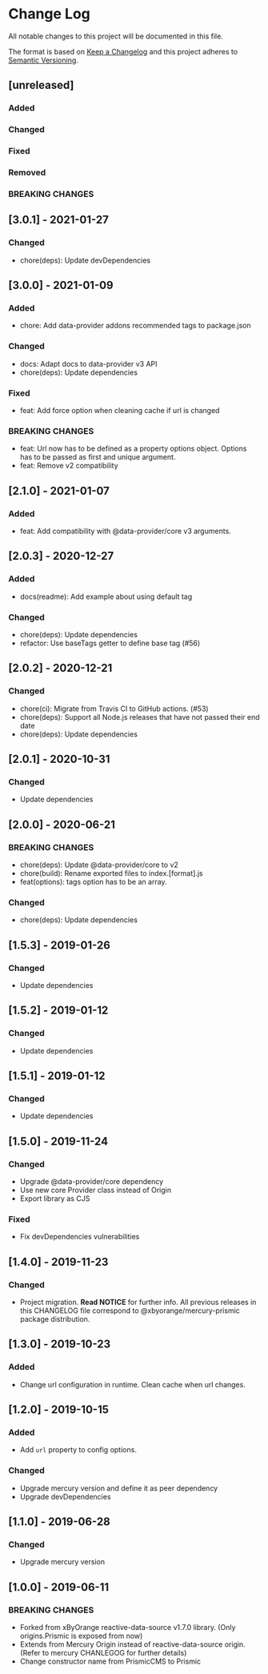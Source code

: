# Change Log
All notable changes to this project will be documented in this file.

The format is based on [Keep a Changelog](http://keepachangelog.com/)
and this project adheres to [Semantic Versioning](http://semver.org/).

## [unreleased]
### Added
### Changed
### Fixed
### Removed
### BREAKING CHANGES

## [3.0.1] - 2021-01-27
### Changed
- chore(deps): Update devDependencies

## [3.0.0] - 2021-01-09

### Added
- chore: Add data-provider addons recommended tags to package.json

### Changed
- docs: Adapt docs to data-provider v3 API
- chore(deps): Update dependencies

### Fixed
- feat: Add force option when cleaning cache if url is changed

### BREAKING CHANGES
- feat: Url now has to be defined as a property options object. Options has to be passed as first and unique argument.
- feat: Remove v2 compatibility

## [2.1.0] - 2021-01-07

### Added
- feat: Add compatibility with @data-provider/core v3 arguments.

## [2.0.3] - 2020-12-27

### Added
- docs(readme): Add example about using default tag

### Changed
- chore(deps): Update dependencies
- refactor: Use baseTags getter to define base tag (#56)

## [2.0.2] - 2020-12-21

### Changed
- chore(ci): Migrate from Travis CI to GitHub actions. (#53)
- chore(deps): Support all Node.js releases that have not passed their end date
- chore(deps): Update dependencies

## [2.0.1] - 2020-10-31
### Changed
- Update dependencies

## [2.0.0] - 2020-06-21

### BREAKING CHANGES
- chore(deps): Update @data-provider/core to v2
- chore(build): Rename exported files to index.[format].js
- feat(options): tags option has to be an array.

### Changed
- chore(deps): Update dependencies

## [1.5.3] - 2019-01-26
### Changed
- Update dependencies

## [1.5.2] - 2019-01-12
### Changed
- Update dependencies

## [1.5.1] - 2019-01-12
### Changed
- Update dependencies

## [1.5.0] - 2019-11-24
### Changed
- Upgrade @data-provider/core dependency
- Use new core Provider class instead of Origin
- Export library as CJS

### Fixed
- Fix devDependencies vulnerabilities

## [1.4.0] - 2019-11-23
### Changed
- Project migration. __Read NOTICE__ for further info. All previous releases in this CHANGELOG file correspond to @xbyorange/mercury-prismic package distribution.

## [1.3.0] - 2019-10-23
### Added
- Change url configuration in runtime. Clean cache when url changes.

## [1.2.0] - 2019-10-15
### Added
- Add `url` property to config options.

### Changed
- Upgrade mercury version and define it as peer dependency
- Upgrade devDependencies

## [1.1.0] - 2019-06-28
### Changed
- Upgrade mercury version

## [1.0.0] - 2019-06-11
### BREAKING CHANGES
- Forked from xByOrange reactive-data-source v1.7.0 library. (Only origins.Prismic is exposed from now)
- Extends from Mercury Origin instead of reactive-data-source origin. (Refer to mercury CHANLEGOG for further details)
- Change constructor name from PrismicCMS to Prismic